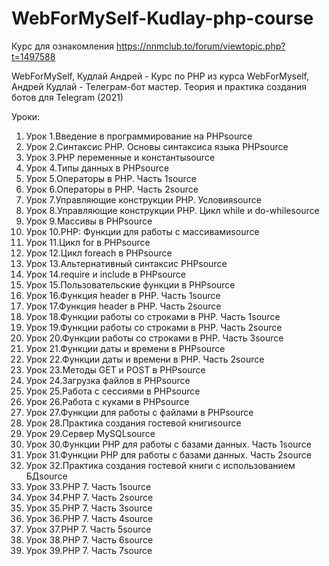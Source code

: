 # WebForMySelf-Kudlay-php-course

Курс для ознакомления https://nnmclub.to/forum/viewtopic.php?t=1497588

WebForMySelf, Кудлай Андрей - Курс по PHP из курса WebForMyself, Андрей Кудлай - Телеграм-бот мастер. Теория и практика создания ботов для Telegram (2021)

Уроки:
1. Урок 1.Введение в программирование на PHPsource
2. Урок 2.Синтаксис PHP. Основы синтаксиса языка PHPsource
3. Урок 3.PHP переменные и константыsource
4. Урок 4.Типы данных в PHPsource
5. Урок 5.Операторы в PHP. Часть 1source
6. Урок 6.Операторы в PHP. Часть 2source
7. Урок 7.Управляющие конструкции PHP. Условияsource
8. Урок 8.Управляющие конструкции PHP. Цикл while и do-whilesource
9. Урок 9.Массивы в PHPsource
10. Урок 10.PHP: Функции для работы с массивамиsource
11. Урок 11.Цикл for в PHPsource
12. Урок 12.Цикл foreach в PHPsource
13. Урок 13.Альтернативный синтаксис PHPsource
14. Урок 14.require и include в PHPsource
15. Урок 15.Пользовательские функции в PHPsource
16. Урок 16.Функция header в PHP. Часть 1source
17. Урок 17.Функция header в PHP. Часть 2source
18. Урок 18.Функции работы со строками в PHP. Часть 1source
19. Урок 19.Функции работы со строками в PHP. Часть 2source
20. Урок 20.Функции работы со строками в PHP. Часть 3source
21. Урок 21.Функции даты и времени в PHPsource
22. Урок 22.Функции даты и времени в PHP. Часть 2source
23. Урок 23.Методы GET и POST в PHPsource
24. Урок 24.Загрузка файлов в PHPsource
25. Урок 25.Работа с сессиями в PHPsource
26. Урок 26.Работа с куками в PHPsource
27. Урок 27.Функции для работы с файлами в PHPsource
28. Урок 28.Практика создания гостевой книгиsource
29. Урок 29.Сервер MySQLsource
30. Урок 30.Функции PHP для работы с базами данных. Часть 1source
31. Урок 31.Функции PHP для работы с базами данных. Часть 2source
32. Урок 32.Практика создания гостевой книги с использованием БДsource
33. Урок 33.PHP 7. Часть 1source
34. Урок 34.PHP 7. Часть 2source
35. Урок 35.PHP 7. Часть 3source
36. Урок 36.PHP 7. Часть 4source
37. Урок 37.PHP 7. Часть 5source
38. Урок 38.PHP 7. Часть 6source
39. Урок 39.PHP 7. Часть 7source